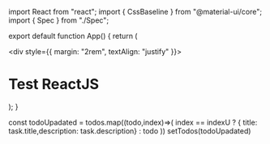 import React from "react";
import { CssBaseline } from "@material-ui/core";
import { Spec } from "./Spec";

export default function App() {
    return (
        <div>
            <CssBaseline />
            <div style={{ margin: "2rem", textAlign: "justify" }}>
                <h1>Test ReactJS</h1>
                <Spec />
            </div>
        </div>
    );
}


const todoUpadated = todos.map((todo,index)=>( index == indexU ? { title: task.title,description: task.description} : todo ))
        setTodos(todoUpadated)